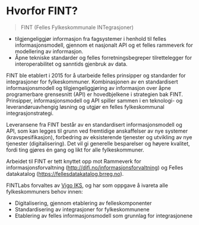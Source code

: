 # Hvorfor FINT?

>FINT (Felles  Fylkeskommunale INTegrasjoner)

* tilgjengeliggjør informasjon fra fagsystemer i henhold til felles informasjonsmodell,  gjennom et nasjonalt API og et felles rammeverk for modellering av informasjon. 
* Åpne tekniske standarder og felles forretningsbegreper tilrettelegger for interoperabilitet og sanntids gjenbruk av data.

FINT ble etablert i 2015 for å utarbeide felles prinsipper og standarder for integrasjoner for fylkeskommuner. Kombinasjonen av en standardisert informasjonsmodell og tilgjengeliggjøring av informasjon over åpne programerbare grensesnitt (API) er hovedbjelkene i strategien bak FINT. Prinsipper, informasjonsmodell og API spiller sammen i en teknologi- og leverandøruavhengig løsning og utgjør en felles fylkeskommunal integrasjonstrategi.

Leveransene fra FINT består av en standardisert informasjonsmodell og API, som kan legges til grunn ved fremtidige anskaffelser av nye systemer (kravspesifikasjon), forbedring av eksisterende tjenester og utvikling av nye tjenester (digitalisering). Det vil gi generelle besparelser og høyere kvalitet, fordi ting gjøres én gang og likt for alle fylkeskommuner.

Arbeidet til FINT er tett knyttet opp mot Rammeverk for informasjonsforvaltning (<http://difi.no/informasjonsforvaltning>) og Felles datakatalog (<https://fellesdatakatalog.brreg.no>).

FINTLabs forvaltes av [Vigo IKS](https://www.vigoiks.no), og har som oppgave å ivareta alle fylkeskommuners behov innen:

* Digitalisering, gjennom etablering av felleskomponenter
* Standardisering av integrasjoner for fylkeskommunene
* Etablering av felles informasjonsmodell som grunnlag for integrasjonene
